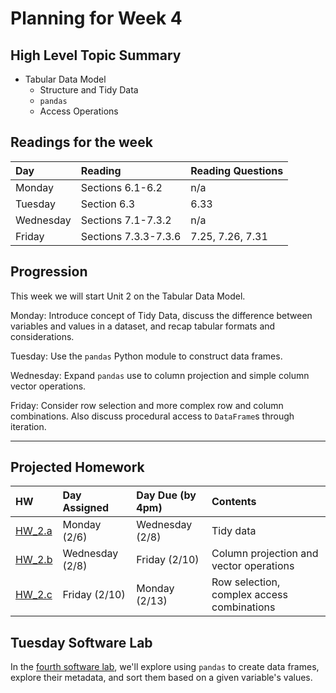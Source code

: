 # Planning for Week 4

## High Level Topic Summary

  - Tabular Data Model
    - Structure and Tidy Data
    - `pandas`
    - Access Operations

## Readings for the week

Day        | Reading      | Reading Questions
:--------- |:-------------|:----------------------------------
Monday     | Sections 6.1-6.2  | n/a
Tuesday    | Section 6.3  | 6.33
Wednesday  | Sections 7.1-7.3.2  | n/a
Friday     | Sections 7.3.3-7.3.6          | 7.25, 7.26, 7.31

## Progression

This week we will start Unit 2 on the Tabular Data Model.

Monday: Introduce concept of Tidy Data, discuss the difference between variables and values in a dataset, and recap tabular formats and considerations.

Tuesday: Use the `pandas` Python module to construct data frames.

Wednesday: Expand `pandas` use to column projection and simple column vector operations.

Friday: Consider row selection and more complex row and column combinations.  Also discuss procedural access to `DataFrame`s through iteration.

---

## Projected Homework

HW | Day Assigned  | Day Due (by 4pm) | Contents
:--|:--------|:--------|:------------
[HW_2.a](../hw/HW_2.a/README.md) | Monday (2/6) | Wednesday (2/8) | Tidy data
[HW_2.b](../hw/HW_2.b/README.md) | Wednesday (2/8) | Friday (2/10) | Column projection and vector operations
[HW_2.c](../hw/HW_2.c/README.md) | Friday (2/10) | Monday (2/13) | Row selection, complex access combinations

## Tuesday Software Lab

In the [fourth software lab](../sw_lab/lab_04/README.md), we'll explore using `pandas` to create data frames, explore their metadata, and sort them based on a given variable's values.